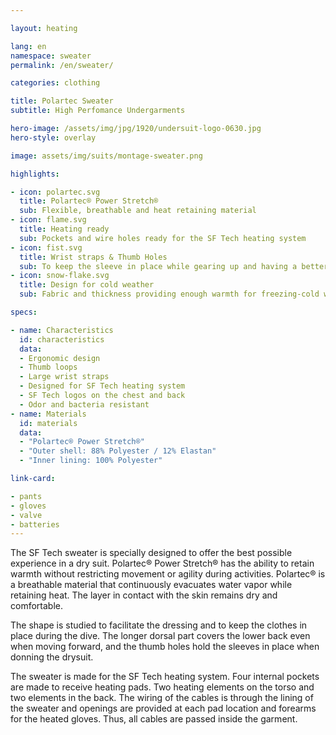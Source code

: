```yaml
---

layout: heating

lang: en
namespace: sweater
permalink: /en/sweater/

categories: clothing

title: Polartec Sweater
subtitle: High Perfomance Undergarments

hero-image: /assets/img/jpg/1920/undersuit-logo-0630.jpg
hero-style: overlay

image: assets/img/suits/montage-sweater.png

highlights:

- icon: polartec.svg
  title: Polartec® Power Stretch®
  sub: Flexible, breathable and heat retaining material
- icon: flame.svg
  title: Heating ready
  sub: Pockets and wire holes ready for the SF Tech heating system
- icon: fist.svg
  title: Wrist straps & Thumb Holes
  sub: To keep the sleeve in place while gearing up and having a better fit under drygloves
- icon: snow-flake.svg
  title: Design for cold weather
  sub: Fabric and thickness providing enough warmth for freezing-cold waters

specs:

- name: Characteristics
  id: characteristics
  data:
  - Ergonomic design
  - Thumb loops
  - Large wrist straps
  - Designed for SF Tech heating system
  - SF Tech logos on the chest and back
  - Odor and bacteria resistant
- name: Materials
  id: materials
  data:
  - "Polartec® Power Stretch®"
  - "Outer shell: 88% Polyester / 12% Elastan"
  - "Inner lining: 100% Polyester"

link-card:

- pants
- gloves
- valve
- batteries
---
```

  
The SF Tech sweater is specially designed to offer the best possible experience in a dry suit. Polartec® Power Stretch® has the ability to retain warmth without restricting movement or agility during activities. Polartec® is a breathable material that continuously evacuates water vapor while retaining heat. The layer in contact with the skin remains dry and comfortable.

The shape is studied to facilitate the dressing and to keep the clothes in place during the dive. The longer dorsal part covers the lower back even when moving forward, and the thumb holes hold the sleeves in place when donning the drysuit.

The sweater is made for the SF Tech heating system. Four internal pockets are made to receive heating pads. Two heating elements on the torso and two elements in the back. The wiring of the cables is through the lining of the sweater and openings are provided at each pad location and forearms for the heated gloves. Thus, all cables are passed inside the garment.

